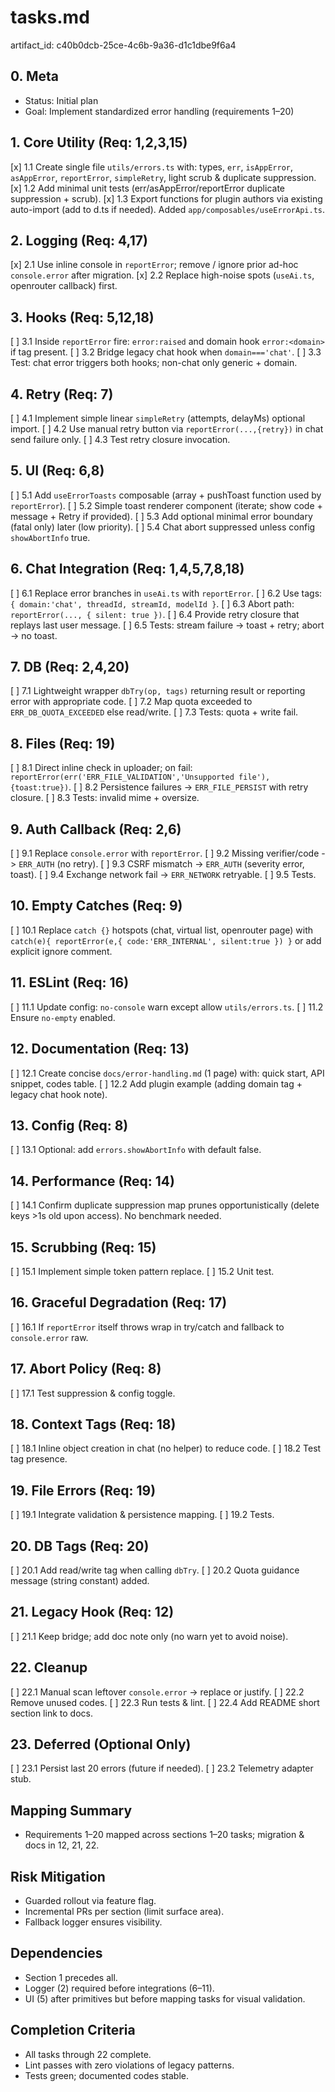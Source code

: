 # tasks.md

artifact_id: c40b0dcb-25ce-4c6b-9a36-d1c1dbe9f6a4

## 0. Meta

-   Status: Initial plan
-   Goal: Implement standardized error handling (requirements 1–20)

## 1. Core Utility (Req: 1,2,3,15)

[x] 1.1 Create single file `utils/errors.ts` with: types, `err`, `isAppError`, `asAppError`, `reportError`, `simpleRetry`, light scrub & duplicate suppression.
[x] 1.2 Add minimal unit tests (err/asAppError/reportError duplicate suppression + scrub).
[x] 1.3 Export functions for plugin authors via existing auto-import (add to d.ts if needed). Added `app/composables/useErrorApi.ts`.

## 2. Logging (Req: 4,17)

[x] 2.1 Use inline console in `reportError`; remove / ignore prior ad-hoc `console.error` after migration.
[x] 2.2 Replace high-noise spots (`useAi.ts`, openrouter callback) first.

## 3. Hooks (Req: 5,12,18)

[ ] 3.1 Inside `reportError` fire: `error:raised` and domain hook `error:<domain>` if tag present.
[ ] 3.2 Bridge legacy chat hook when `domain==='chat'`.
[ ] 3.3 Test: chat error triggers both hooks; non-chat only generic + domain.

## 4. Retry (Req: 7)

[ ] 4.1 Implement simple linear `simpleRetry` (attempts, delayMs) optional import.
[ ] 4.2 Use manual retry button via `reportError(...,{retry})` in chat send failure only.
[ ] 4.3 Test retry closure invocation.

## 5. UI (Req: 6,8)

[ ] 5.1 Add `useErrorToasts` composable (array + pushToast function used by `reportError`).
[ ] 5.2 Simple toast renderer component (iterate; show code + message + Retry if provided).
[ ] 5.3 Add optional minimal error boundary (fatal only) later (low priority).
[ ] 5.4 Chat abort suppressed unless config `showAbortInfo` true.

## 6. Chat Integration (Req: 1,4,5,7,8,18)

[ ] 6.1 Replace error branches in `useAi.ts` with `reportError`.
[ ] 6.2 Use tags: `{ domain:'chat', threadId, streamId, modelId }`.
[ ] 6.3 Abort path: `reportError(..., { silent: true })`.
[ ] 6.4 Provide retry closure that replays last user message.
[ ] 6.5 Tests: stream failure -> toast + retry; abort -> no toast.

## 7. DB (Req: 2,4,20)

[ ] 7.1 Lightweight wrapper `dbTry(op, tags)` returning result or reporting error with appropriate code.
[ ] 7.2 Map quota exceeded to `ERR_DB_QUOTA_EXCEEDED` else read/write.
[ ] 7.3 Tests: quota + write fail.

## 8. Files (Req: 19)

[ ] 8.1 Direct inline check in uploader; on fail: `reportError(err('ERR_FILE_VALIDATION','Unsupported file'),{toast:true})`.
[ ] 8.2 Persistence failures -> `ERR_FILE_PERSIST` with retry closure.
[ ] 8.3 Tests: invalid mime + oversize.

## 9. Auth Callback (Req: 2,6)

[ ] 9.1 Replace `console.error` with `reportError`.
[ ] 9.2 Missing verifier/code -> `ERR_AUTH` (no retry).
[ ] 9.3 CSRF mismatch -> `ERR_AUTH` (severity error, toast).
[ ] 9.4 Exchange network fail -> `ERR_NETWORK` retryable.
[ ] 9.5 Tests.

## 10. Empty Catches (Req: 9)

[ ] 10.1 Replace `catch {}` hotspots (chat, virtual list, openrouter page) with `catch(e){ reportError(e,{ code:'ERR_INTERNAL', silent:true }) }` or add explicit ignore comment.

## 11. ESLint (Req: 16)

[ ] 11.1 Update config: `no-console` warn except allow `utils/errors.ts`.
[ ] 11.2 Ensure `no-empty` enabled.

## 12. Documentation (Req: 13)

[ ] 12.1 Create concise `docs/error-handling.md` (1 page) with: quick start, API snippet, codes table.
[ ] 12.2 Add plugin example (adding domain tag + legacy chat hook note).

## 13. Config (Req: 8)

[ ] 13.1 Optional: add `errors.showAbortInfo` with default false.

## 14. Performance (Req: 14)

[ ] 14.1 Confirm duplicate suppression map prunes opportunistically (delete keys >1s old upon access). No benchmark needed.

## 15. Scrubbing (Req: 15)

[ ] 15.1 Implement simple token pattern replace.
[ ] 15.2 Unit test.

## 16. Graceful Degradation (Req: 17)

[ ] 16.1 If `reportError` itself throws wrap in try/catch and fallback to `console.error` raw.

## 17. Abort Policy (Req: 8)

[ ] 17.1 Test suppression & config toggle.

## 18. Context Tags (Req: 18)

[ ] 18.1 Inline object creation in chat (no helper) to reduce code.
[ ] 18.2 Test tag presence.

## 19. File Errors (Req: 19)

[ ] 19.1 Integrate validation & persistence mapping.
[ ] 19.2 Tests.

## 20. DB Tags (Req: 20)

[ ] 20.1 Add read/write tag when calling `dbTry`.
[ ] 20.2 Quota guidance message (string constant) added.

## 21. Legacy Hook (Req: 12)

[ ] 21.1 Keep bridge; add doc note only (no warn yet to avoid noise).

## 22. Cleanup

[ ] 22.1 Manual scan leftover `console.error` -> replace or justify.
[ ] 22.2 Remove unused codes.
[ ] 22.3 Run tests & lint.
[ ] 22.4 Add README short section link to docs.

## 23. Deferred (Optional Only)

[ ] 23.1 Persist last 20 errors (future if needed).
[ ] 23.2 Telemetry adapter stub.

## Mapping Summary

-   Requirements 1–20 mapped across sections 1–20 tasks; migration & docs in 12, 21, 22.

## Risk Mitigation

-   Guarded rollout via feature flag.
-   Incremental PRs per section (limit surface area).
-   Fallback logger ensures visibility.

## Dependencies

-   Section 1 precedes all.
-   Logger (2) required before integrations (6–11).
-   UI (5) after primitives but before mapping tasks for visual validation.

## Completion Criteria

-   All tasks through 22 complete.
-   Lint passes with zero violations of legacy patterns.
-   Tests green; documented codes stable.
